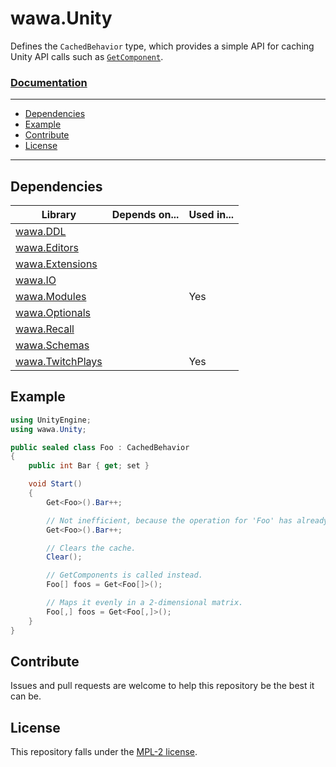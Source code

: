 # wawa.Unity

Defines the `CachedBehavior` type, which provides a simple API for caching Unity API calls such as [`GetComponent`](https://docs.unity3d.com/2017.4/Documentation/ScriptReference/Component.GetComponent.html).

### [Documentation](https://github.com/Emik03/wawa/blob/main/wawa.Unity/Documentation/wawa.Unity.md)

---

- [Dependencies](#dependencies)
- [Example](#example)
- [Contribute](#contribute)
- [License](#license)

---

## Dependencies

| Library                                                                       | Depends on... | Used in... |
|-------------------------------------------------------------------------------|---------------|------------|
| [wawa.DDL](https://github.com/Emik03/wawa/tree/main/wawa.DDL)                 |               |            |
| [wawa.Editors](https://github.com/Emik03/wawa/tree/main/wawa.Editors)         |               |            |
| [wawa.Extensions](https://github.com/Emik03/wawa/tree/main/wawa.Extensions)   |               |            |
| [wawa.IO](https://github.com/Emik03/wawa/tree/main/wawa.IO)                   |               |            |
| [wawa.Modules](https://github.com/Emik03/wawa/tree/main/wawa.Modules)         |               | Yes        |
| [wawa.Optionals](https://github.com/Emik03/wawa/tree/main/wawa.Optionals)     |               |            |
| [wawa.Recall](https://github.com/Emik03/wawa/tree/main/wawa.Recall)           |               |            |
| [wawa.Schemas](https://github.com/Emik03/wawa/tree/main/wawa.Schemas)         |               |            |
| [wawa.TwitchPlays](https://github.com/Emik03/wawa/tree/main/wawa.TwitchPlays) |               | Yes        |

## Example

```csharp
using UnityEngine;
using wawa.Unity;

public sealed class Foo : CachedBehavior
{
    public int Bar { get; set }

    void Start()
    {
        Get<Foo>().Bar++;

        // Not inefficient, because the operation for 'Foo' has already been cached.
        Get<Foo>().Bar++;

        // Clears the cache.
        Clear();

        // GetComponents is called instead.
        Foo[] foos = Get<Foo[]>();

        // Maps it evenly in a 2-dimensional matrix.
        Foo[,] foos = Get<Foo[,]>();
    }
}
```

## Contribute

Issues and pull requests are welcome to help this repository be the best it can be.

## License

This repository falls under the [MPL-2 license](https://www.mozilla.org/en-US/MPL/2.0/).
